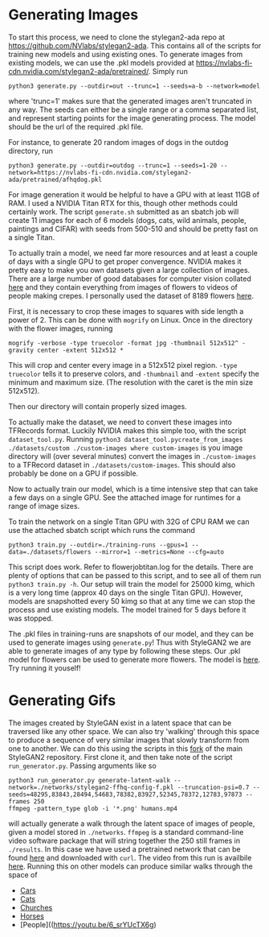 # Generating Images

To start this process, we need to clone the stylegan2-ada repo at https://github.com/NVlabs/stylegan2-ada. This contains all of the scripts for training new models and using existing ones.
To generate images from existing models, we can use the .pkl models provided at https://nvlabs-fi-cdn.nvidia.com/stylegan2-ada/pretrained/. Simply run

`python3 generate.py --outdir=out --trunc=1 --seeds=a-b --network=model`

where 'trunc=1' makes sure that the generated images aren't truncated in any way. The seeds can either be a single range or a comma separated list, and represent starting points for the image generating process. The model should be the url of the required .pkl file.

For instance, to generate 20 random images of dogs in the outdog directory, run

`python3 generate.py --outdir=outdog --trunc=1 --seeds=1-20 --network=https://nvlabs-fi-cdn.nvidia.com/stylegan2-ada/pretrained/afhqdog.pkl`

For image generation it would be helpful to have a GPU with at least 11GB of RAM. I used a NVIDIA Titan RTX for this, though other methods could certainly work. The script `generate.sh` submitted as an sbatch job will create 11 images for each of 6 models (dogs, cats, wild animals, people, paintings and CIFAR) with seeds from 500-510 and should be pretty fast on a single Titan.

To actually train a model, we need far more resources and at least a couple of days with a single GPU to get proper convergence. NVIDIA makes it pretty easy to make you own datasets given a large collection of images. There are a large number of good databases for computer vision collated [here](http://homepages.inf.ed.ac.uk/rbf/CVonline/Imagedbase.htm#biomed) and they contain everything from images of flowers to videos of people making crepes. I personally used the dataset of 8189 flowers [here](http://www.robots.ox.ac.uk/~vgg/data/flowers/102/index.html).

First, it is necessary to crop these images to squares with side length a power of 2. This can be done with `mogrify` on Linux. Once in the directory with the flower images, running 

`mogrify -verbose -type truecolor -format jpg -thumbnail 512x512^ -gravity center -extent 512x512 *` 

This will crop and center every image in a 512x512 pixel region. `-type truecolor` tells it to preserve colors, and `-thumbnail` and `-extent` specify the minimum and maximum size. (The resolution with the caret is the min size 512x512).

Then our directory will contain properly sized images.

To actually make the dataset, we need to convert these images into TFRecords format. Luckily NVIDIA makes this simple too, with the script `dataset_tool.py`. Running `python3 dataset_tool.pycreate_from_images ./datasets/custom ./custom-images where custom-images` is you image directory will (over several minutes) convert the images in `./custom-images` to a TFRecord dataset in `./datasets/custom-images`. This should also probably be done on a GPU if possible.

Now to actually train our model, which is a time intensive step that can take a few days on a single GPU. See the attached image for runtimes for a range of image sizes.

To train the network on a single Titan GPU with 32G of CPU RAM we can use the attached sbatch script which runs the command 

`python3 train.py --outdir=./training-runs --gpus=1 --data=./datasets/flowers --mirror=1 --metrics=None --cfg=auto`

This script does work. Refer to flowerjobtitan.log for the details. There are plenty of options that can be passed to this script, and to see all of them run `python3 train.py -h`. Our setup will train the model for 25000 kimg, which is a very long time (approx 40 days on the single Titan GPU). However, models are snapshotted every 50 kimg so that at any time we can stop the process and use existing models. The model trained for 5 days before it was stopped.

The .pkl files in training-runs are snapshots of our model, and they can be used to generate images using `generate.py`! Thus with StyleGAN2 we are able to generate images of any type by following these steps. Our .pkl model for flowers can be used to generate more flowers. The model is [here](https://drive.google.com/file/d/1mHoo3ud5SUt7GmJdm4EB0H3DqO4zi1Qp/view?usp=sharing). Try running it youself!

# Generating Gifs

The images created by StyleGAN exist in a latent space that can be traversed like any other space. We can also try 'walking' through this space to produce a sequence of very similar images that slowly transform from one to another. We can do this using the scripts in this [fork](https://github.com/dvschultz/stylegan2) of the main StyleGAN2 repository. First clone it, and then take note of the script `run_generator.py`. Passing arguments like so

```
python3 run_generator.py generate-latent-walk --network=./networks/stylegan2-ffhq-config-f.pkl --truncation-psi=0.7 --seeds=48295,83843,28494,54683,78382,83927,52345,78372,12783,97873 --frames 250
ffmpeg -pattern_type glob -i '*.png' humans.mp4
```

will actually generate a walk through the latent space of images of people, given a model stored in `./networks`. `ffmpeg` is a standard command-line video software package that will string together the 250 still frames in `./results`. In this case we have used a pretrained network that can be found [here](https://nvlabs-fi-cdn.nvidia.com/stylegan2/networks/stylegan2-ffhq-config-f.pkl) and downloaded with `curl`. The video from this run is availbile [here](https://youtu.be/6_srYUcTX6g). Running this on other models can produce similar walks through the space of 

* [Cars](https://youtu.be/KRlBJYKeLgI)
* [Cats](https://youtu.be/g3ex_i6e1Sg)
* [Churches](https://youtu.be/X_Ds6MZbTPo)
* [Horses](https://youtu.be/jz84aYEAcyE)
* [People]((https://youtu.be/6_srYUcTX6g)
